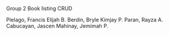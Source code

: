 Group 2
Book listing CRUD

Pielago, Francis Elijah B.
Berdin, Bryle Kimjay P.
Paran, Rayza A.
Cabucayan, Jascen 
Mahinay, Jemimah P.
